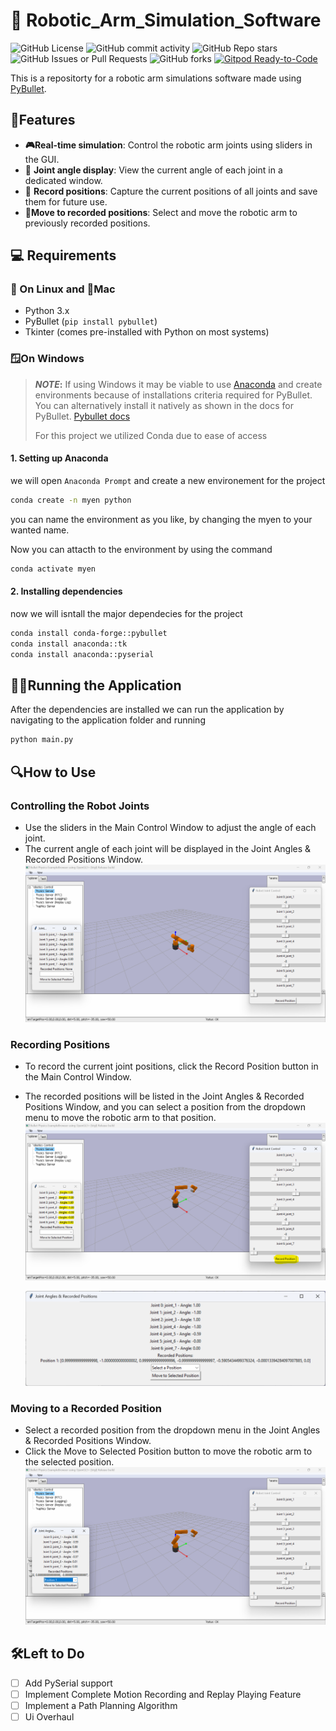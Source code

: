 # 🤖 Robotic_Arm_Simulation_Software
![GitHub License](https://img.shields.io/github/license/PuranjotSinghNaga/Robotic_Arm_Simulation_Software)
![GitHub commit activity](https://img.shields.io/github/commit-activity/t/PuranjotSinghNaga/Robotic_Arm_Simulation_Software)
![GitHub Repo stars](https://img.shields.io/github/stars/PuranjotSinghNaga/Robotic_Arm_Simulation_Software?style=flat)
![GitHub Issues or Pull Requests](https://img.shields.io/github/issues/PuranjotSinghNaga/Robotic_Arm_Simulation_Software)
![GitHub forks](https://img.shields.io/github/forks/PuranjotSinghNaga/Robotic_Arm_Simulation_Software?style=flat)
<a href="https://gitpod.io/#https://github.com/Robotics-Society-PEC/Line-Follower.git"><img src="https://img.shields.io/badge/Gitpod-ready--to--code-blue?logo=gitpod" alt="Gitpod Ready-to-Code"></a>


This is a repositorty for a robotic arm simulations software made using [PyBullet](https://pybullet.org/).

## 🚀Features

- **🎮Real-time simulation**: Control the robotic arm joints using sliders in the GUI.
- 🧭 **Joint angle display**: View the current angle of each joint in a dedicated window.
- 📸 **Record positions**: Capture the current positions of all joints and save them for future use.
- 🔄**Move to recorded positions**: Select and move the robotic arm to previously recorded positions.

## 💻 Requirements

### 🐧 On Linux and 🍎Mac

- Python 3.x
- PyBullet (`pip install pybullet`)
- Tkinter (comes pre-installed with Python on most systems)

### 🪟On Windows

> **_NOTE_:**
> If using Windows it may be viable to use [Anaconda](https://www.anaconda.com/download) and create environments because of installations criteria required for PyBullet.
> You can alternatively install it natively as shown in the docs for PyBullet. [Pybullet docs](https://github.com/bulletphysics/bullet3)
>
> For this project we utilized Conda due to ease of access

#### 1. Setting up Anaconda

we will open `Anaconda Prompt` and create a new environement for the project

```bash
conda create -n myen python
```

you can name the environment as you like, by changing the myen to your wanted name.

Now you can attacth to the environment by using the command

```bash
conda activate myen
```

#### 2. Installing dependencies

now we will isntall the major dependecies for the project

```bash
conda install conda-forge::pybullet
conda install anaconda::tk
conda install anaconda::pyserial
```

## 🏃‍♂️Running the Application

After the dependencies are installed we can run the application by navigating to the application folder and running

```bash
python main.py
```

## 🔍How to Use

### Controlling the Robot Joints

- Use the sliders in the Main Control Window to adjust the angle of each joint.
- The current angle of each joint will be displayed in the Joint Angles & Recorded Positions Window.
  ![The application after running](/assets/main-page.png "Main page")

### Recording Positions

- To record the current joint positions, click the Record Position button in the Main Control Window.
- The recorded positions will be listed in the Joint Angles & Recorded Positions Window, and you can select a position from the dropdown menu to move the robotic arm to that position.
  ![Recording current position of the Robot](/assets/recording.png "Recording position")

  ![Recorded Position of the Robot](/assets/recorded%20.png "Recorded position")

### Moving to a Recorded Position

- Select a recorded position from the dropdown menu in the Joint Angles & Recorded Positions Window.
- Click the Move to Selected Position button to move the robotic arm to the selected position.
  ![Move to a position using the dropdown](/assets/moveto.png "Move To Postion")

## 🛠Left to Do

 - [ ] Add PySerial support
 - [ ] Implement Complete Motion Recording and Replay Playing Feature
 - [ ] Implement a Path Planning Algorithm
 - [ ] Ui Overhaul
